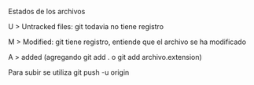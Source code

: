 Estados de los archivos

U > Untracked files: git todavia no tiene registro

M > Modified: git tiene registro, entiende que el archivo se ha modificado

A > added (agregando git add . o git add archivo.extension)

Para subir se utiliza git push -u origin 

